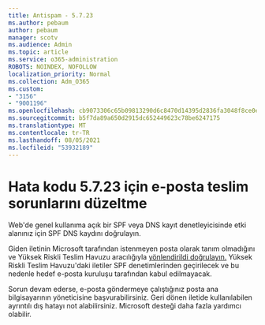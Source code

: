 ```yaml
---
title: Antispam - 5.7.23
ms.author: pebaum
author: pebaum
manager: scotv
ms.audience: Admin
ms.topic: article
ms.service: o365-administration
ROBOTS: NOINDEX, NOFOLLOW
localization_priority: Normal
ms.collection: Adm_O365
ms.custom:
- "3156"
- "9001196"
ms.openlocfilehash: cb9073306c65b09813290d6c8470d14395d2836fa3048f8ce0ecb8b06e71a010
ms.sourcegitcommit: b5f7da89a650d2915dc652449623c78be6247175
ms.translationtype: MT
ms.contentlocale: tr-TR
ms.lasthandoff: 08/05/2021
ms.locfileid: "53932189"
---
```

# <a name="fix-email-delivery-issues-for-error-code-5723"></a>Hata kodu 5.7.23 için e-posta teslim sorunlarını düzeltme

Web'de genel kullanıma açık bir SPF veya DNS kayıt denetleyicisinde etki alanınız için SPF DNS kaydını doğrulayın.

Giden iletinin Microsoft tarafından istenmeyen posta olarak tanım olmadığını ve Yüksek Riskli Teslim Havuzu aracılığıyla [yönlendirildi doğrulayın.](https://docs.microsoft.com/microsoft-365/security/office-365-security/high-risk-delivery-pool-for-outbound-messages) Yüksek Riskli Teslim Havuzu'daki iletiler SPF denetimlerinden geçirilecek ve bu nedenle hedef e-posta kuruluşu tarafından kabul edilmayacak.

Sorun devam ederse, e-posta göndermeye çalıştığınız posta ana bilgisayarının yöneticisine başvurabilirsiniz. Geri dönen iletide kullanılabilen ayrıntılı dış hatayı not alabilirsiniz. Microsoft desteği daha fazla yardımcı olabilir.
